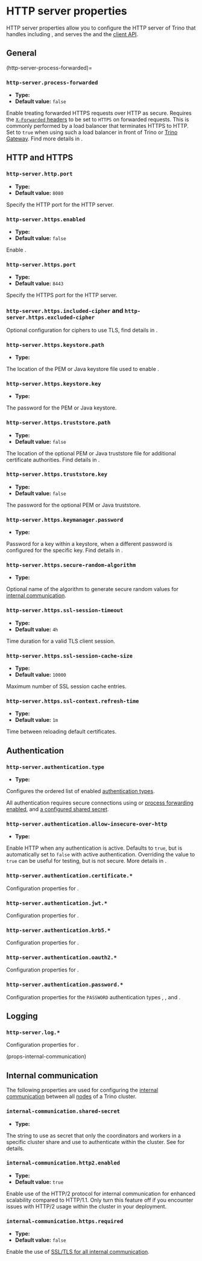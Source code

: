 # HTTP server properties

HTTP server properties allow you to configure the HTTP server of Trino that
handles [](/security) including [](/security/internal-communication),  and
serves the [](/admin/web-interface) and the [client
API](/develop/client-protocol).

## General

(http-server-process-forwarded)=
### `http-server.process-forwarded`

- **Type:** [](prop-type-boolean)
- **Default value:** `false`

Enable treating forwarded HTTPS requests over HTTP as secure. Requires the
[`X-Forwarded` headers](https://developer.mozilla.org/en-US/docs/Web/HTTP/Headers/X-Forwarded-For#see_also)
to be set to `HTTPS` on forwarded requests. This is commonly performed by a load
balancer that terminates HTTPS to HTTP. Set to `true` when using such a load
balancer in front of Trino or [Trino
Gateway](https://trinodb.github.io/trino-gateway/). Find more details in
[](https-load-balancer).

## HTTP and HTTPS

### `http-server.http.port`

- **Type:** [](prop-type-integer)
- **Default value:** `8080`

Specify the HTTP port for the HTTP server.

### `http-server.https.enabled`

- **Type:** [](prop-type-boolean)
- **Default value:** `false`

Enable [](/security/tls).

### `http-server.https.port`

- **Type:** [](prop-type-integer)
- **Default value:** `8443`

Specify the HTTPS port for the HTTP server.

### `http-server.https.included-cipher` and `http-server.https.excluded-cipher`

Optional configuration for ciphers to use TLS, find details in
[](tls-version-and-ciphers).

### `http-server.https.keystore.path`

- **Type:** [](prop-type-string)

The location of the PEM or Java keystore file used to enable [](/security/tls).

### `http-server.https.keystore.key`

- **Type:** [](prop-type-string)

The password for the PEM or Java keystore.

### `http-server.https.truststore.path`

- **Type:** [](prop-type-boolean)
- **Default value:** `false`

The location of the optional PEM or Java truststore file for additional
certificate authorities. Find details in [](/security/tls).

### `http-server.https.truststore.key`

- **Type:** [](prop-type-boolean)
- **Default value:** `false`

The password for the optional PEM or Java truststore.

### `http-server.https.keymanager.password`

- **Type:** [](prop-type-string)

Password for a key within a keystore, when a different password is configured
for the specific key. Find details in [](/security/tls).

### `http-server.https.secure-random-algorithm`

- **Type:** [](prop-type-string)

Optional name of the algorithm to generate secure random values for
[internal communication](internal-performance).

### `http-server.https.ssl-session-timeout`

- **Type:** [](prop-type-duration)
- **Default value:** `4h`

Time duration for a valid TLS client session.

### `http-server.https.ssl-session-cache-size`

- **Type:** [](prop-type-integer)
- **Default value:** `10000`

Maximum number of SSL session cache entries.

### `http-server.https.ssl-context.refresh-time`

- **Type:** [](prop-type-duration)
- **Default value:** `1m`

Time between reloading default certificates.

## Authentication

### `http-server.authentication.type`

- **Type:** [](prop-type-string)

Configures the ordered list of enabled [authentication
types](/security/authentication-types).

All authentication requires secure connections using [](/security/tls) or
[process forwarding enabled](http-server-process-forwarded), and [a configured
shared secret](/security/internal-communication).

### `http-server.authentication.allow-insecure-over-http`

- **Type:** [](prop-type-boolean)

Enable HTTP when any authentication is active. Defaults to `true`, but is
automatically set to `false` with active authentication. Overriding the value to
`true` can be useful for testing, but is not secure. More details in
[](/security/tls).

### `http-server.authentication.certificate.*`

Configuration properties for [](/security/certificate).

### `http-server.authentication.jwt.*`

Configuration properties for [](/security/jwt).

### `http-server.authentication.krb5.*`

Configuration properties for [](/security/kerberos).

### `http-server.authentication.oauth2.*`

Configuration properties for [](/security/oauth2).

### `http-server.authentication.password.*`

Configuration properties for the `PASSWORD` authentication types
[](/security/ldap), [](/security/password-file), and [](/security/salesforce).

## Logging

### `http-server.log.*`

Configuration properties for [](/admin/properties-logging).

(props-internal-communication)
## Internal communication

The following properties are used for configuring the [internal
communication](/security/internal-communication) between all
[nodes](trino-concept-node) of a Trino cluster.

### `internal-communication.shared-secret`

- **Type:** [](prop-type-string)

The string to use as secret that only the coordinators and workers in a specific
cluster share and use to authenticate within the cluster. See
[](internal-secret) for details.

### `internal-communication.http2.enabled`

- **Type:** [](prop-type-boolean)
- **Default value:** `true`

Enable use of the HTTP/2 protocol for internal communication for enhanced
scalability compared to HTTP/1.1. Only turn this feature off if you encounter
issues with HTTP/2 usage within the cluster in your deployment.

### `internal-communication.https.required`

- **Type:** [](prop-type-boolean)
- **Default value:** `false`

Enable the use of [SSL/TLS for all internal communication](internal-tls).
